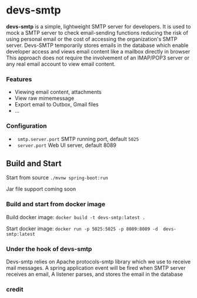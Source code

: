 # devs-smtp
**devs-smtp** is a simple, lightweight SMTP server for developers.
It is used to mock a SMTP server to check email-sending functions reducing the risk of using personal email or the cost of accessing the organization's SMTP server. Devs-SMTP temporarily stores emails in the database which enable developer access and views email content like a mailbox directly in browser
This approach does not require the involvement of an IMAP/POP3 server or any real email account to view email content.

### Features
* Viewing email content, attachments
* View raw mimemessage
* Export email to Outbox, Gmail files
* ...

### Configuration
* ` smtp.server.port` SMTP running port, default  `5025`<br>
* ` server.port` Web UI server, default 8089 

## Build and Start
Start from source `./mvnw spring-boot:run`

Jar file support coming soon

### Build and start from docker image
Build docker image: ```docker build -t devs-smtp:latest .```

Start docker image: ```docker run -p 5025:5025 -p 8089:8089 -d  devs-smtp:latest```


### Under the hook of devs-smtp
Devs-smtp relies on Apache protocols-smtp library which we use to receive mail messages. A spring application event will be fired when SMTP server receives an email, A listener parses, and stores the email in the database

### credit
